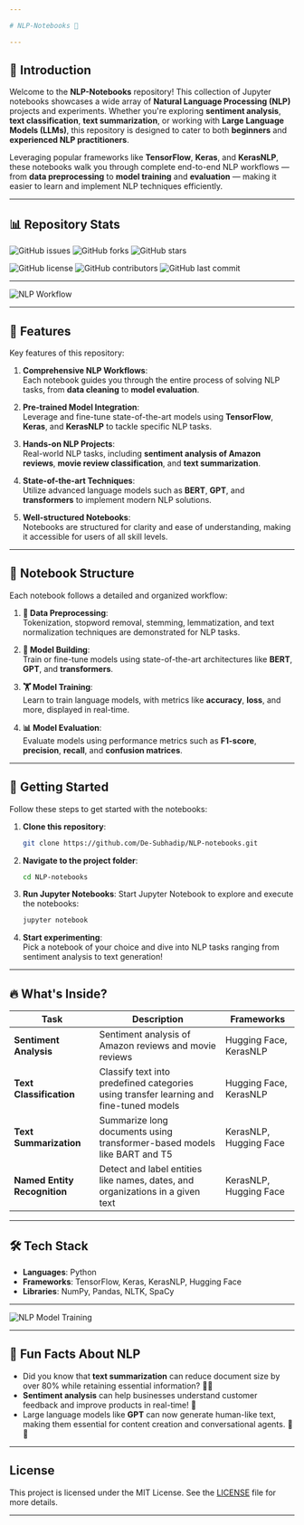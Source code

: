 ```yaml
---

# NLP-Notebooks 🌟

---
```


## 📝 Introduction

Welcome to the **NLP-Notebooks** repository! This collection of Jupyter notebooks showcases a wide array of **Natural Language Processing (NLP)** projects and experiments. Whether you're exploring **sentiment analysis**, **text classification**, **text summarization**, or working with **Large Language Models (LLMs)**, this repository is designed to cater to both **beginners** and **experienced NLP practitioners**.

Leveraging popular frameworks like **TensorFlow**, **Keras**, and **KerasNLP**, these notebooks walk you through complete end-to-end NLP workflows — from **data preprocessing** to **model training** and **evaluation** — making it easier to learn and implement NLP techniques efficiently.

---

## 📊 Repository Stats

![GitHub issues](https://img.shields.io/github/issues/De-Subhadip/NLP-notebooks?color=blue&style=for-the-badge&logo=github)
![GitHub forks](https://img.shields.io/github/forks/De-Subhadip/NLP-notebooks?color=green&style=for-the-badge&logo=github)
![GitHub stars](https://img.shields.io/github/stars/De-Subhadip/NLP-notebooks?color=yellow&style=for-the-badge&logo=github)

![GitHub license](https://img.shields.io/github/license/De-Subhadip/NLP-notebooks?style=for-the-badge&logo=github)
![GitHub contributors](https://img.shields.io/github/contributors/De-Subhadip/NLP-notebooks?color=purple&style=for-the-badge&logo=github)
![GitHub last commit](https://img.shields.io/github/last-commit/De-Subhadip/NLP-notebooks?style=for-the-badge&logo=github)

---

![NLP Workflow](https://media.giphy.com/media/26ufdipQqU2lhNA4g/giphy.gif)

---

## 🌟 Features

Key features of this repository:

1. **Comprehensive NLP Workflows**:  
   Each notebook guides you through the entire process of solving NLP tasks, from **data cleaning** to **model evaluation**.

2. **Pre-trained Model Integration**:  
   Leverage and fine-tune state-of-the-art models using **TensorFlow**, **Keras**, and **KerasNLP** to tackle specific NLP tasks.

3. **Hands-on NLP Projects**:  
   Real-world NLP tasks, including **sentiment analysis of Amazon reviews**, **movie review classification**, and **text summarization**.

4. **State-of-the-art Techniques**:  
   Utilize advanced language models such as **BERT**, **GPT**, and **transformers** to implement modern NLP solutions.

5. **Well-structured Notebooks**:  
   Notebooks are structured for clarity and ease of understanding, making it accessible for users of all skill levels.

---

## 📂 Notebook Structure

Each notebook follows a detailed and organized workflow:

1. **📄 Data Preprocessing**:  
   Tokenization, stopword removal, stemming, lemmatization, and text normalization techniques are demonstrated for NLP tasks.

2. **🧠 Model Building**:  
   Train or fine-tune models using state-of-the-art architectures like **BERT**, **GPT**, and **transformers**.

3. **🏋️ Model Training**:  
   Learn to train language models, with metrics like **accuracy**, **loss**, and more, displayed in real-time.

4. **📊 Model Evaluation**:  
   Evaluate models using performance metrics such as **F1-score**, **precision**, **recall**, and **confusion matrices**.

---

## 🚀 Getting Started

Follow these steps to get started with the notebooks:

1. **Clone this repository**:
   ```bash
   git clone https://github.com/De-Subhadip/NLP-notebooks.git
   ```

2. **Navigate to the project folder**:
   ```bash
   cd NLP-notebooks
   ```

3. **Run Jupyter Notebooks**:
   Start Jupyter Notebook to explore and execute the notebooks:
   ```bash
   jupyter notebook
   ```

4. **Start experimenting**:  
   Pick a notebook of your choice and dive into NLP tasks ranging from sentiment analysis to text generation!

---

## 🔥 What's Inside?

| Task                     | Description                                                                                   | Frameworks           |
|--------------------------|-----------------------------------------------------------------------------------------------|----------------------|
| **Sentiment Analysis**    | Sentiment analysis of Amazon reviews and movie reviews                                         | Hugging Face, KerasNLP |
| **Text Classification**   | Classify text into predefined categories using transfer learning and fine-tuned models         | Hugging Face, KerasNLP |
| **Text Summarization**    | Summarize long documents using transformer-based models like BART and T5                      | KerasNLP, Hugging Face |
| **Named Entity Recognition** | Detect and label entities like names, dates, and organizations in a given text              | KerasNLP, Hugging Face |

---

## 🛠️ Tech Stack

- **Languages**: Python
- **Frameworks**: TensorFlow, Keras, KerasNLP, Hugging Face
- **Libraries**: NumPy, Pandas, NLTK, SpaCy

---

![NLP Model Training](https://media.giphy.com/media/l0HlNQ03J5JxX6lva/giphy.gif)

---

## 🤖 Fun Facts About NLP

- Did you know that **text summarization** can reduce document size by over 80% while retaining essential information? 📄✨  
- **Sentiment analysis** can help businesses understand customer feedback and improve products in real-time! 🚀  
- Large language models like **GPT** can now generate human-like text, making them essential for content creation and conversational agents. 💬🤖

---

## License

This project is licensed under the MIT License. See the [LICENSE](LICENSE) file for more details.

---
